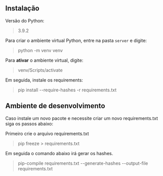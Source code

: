 ## Instalação

Versão do Python:

> 3.9.2

Para criar o ambiente virtual Python, entre na pasta `server` e digite:

> python -m venv venv

Para **ativar** o ambiente virtual, digite:


> venv/Scripts/activate

Em seguida, instale os requirements:

> pip install --require-hashes -r requirements.txt



## Ambiente de desenvolvimento

Caso instale um novo pacote e necessite criar um novo requirements.txt siga os passos abaixo:


Primeiro crie o arquivo requirements.txt
> pip freeze > requirements.txt   


Em seguida o comando abaixo irá gerar os hashes.
> pip-compile requirements.txt --generate-hashes  --output-file requirements.txt

